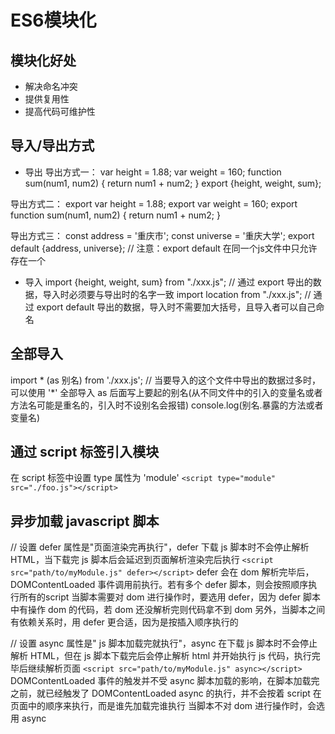 # ES6模块化

## 模块化好处

- 解决命名冲突
- 提供复用性
- 提高代码可维护性

## 导入/导出方式

- 导出
导出方式一：
var height = 1.88;
var weight = 160;
function sum(num1, num2) {
  return num1 + num2;
}
export {height, weight, sum};

导出方式二：
export var height = 1.88;
export var weight = 160;
export function sum(num1, num2) {
  return num1 + num2;
}

导出方式三：
const address = '重庆市';
const universe = '重庆大学';
export default {address, universe}; // 注意：export default 在同一个js文件中只允许存在一个

- 导入
import {height, weight, sum} from "./xxx.js"; // 通过 export 导出的数据，导入时必须要与导出时的名字一致
import location from "./xxx.js";   // 通过 export default 导出的数据，导入时不需要加大括号，且导入者可以自己命名

## 全部导入

import * (as 别名) from './xxx.js'; // 当要导入的这个文件中导出的数据过多时，可以使用 '\*' 全部导入
as 后面写上要起的别名(从不同文件中的引入的变量名或者方法名可能是重名的，引入时不设别名会报错)
console.log(别名.暴露的方法或者变量名)

## 通过 script 标签引入模块

在 script 标签中设置 type 属性为 'module'
`<script type="module" src="./foo.js"></script>`

## 异步加载 javascript 脚本

// 设置 defer 属性是"页面渲染完再执行"，defer 下载 js 脚本时不会停止解析 HTML，当下载完 js 脚本后会延迟到页面解析渲染完后执行
`<script src="path/to/myModule.js" defer></script>`
defer 会在 dom 解析完毕后，DOMContentLoaded 事件调用前执行。若有多个 defer 脚本，则会按照顺序执行所有的script
当脚本需要对 dom 进行操作时，要选用 defer，因为 defer 脚本中有操作 dom 的代码，若 dom 还没解析完则代码拿不到 dom
另外，当脚本之间有依赖关系时，用 defer 更合适，因为是按插入顺序执行的

// 设置 async 属性是" js 脚本加载完就执行"，async 在下载 js 脚本时不会停止解析 HTML，但在 js 脚本下载完后会停止解析 html 并开始执行 js 代码，执行完毕后继续解析页面
`<script src="path/to/myModule.js" async></script>`
DOMContentLoaded 事件的触发并不受 async 脚本加载的影响，在脚本加载完之前，就已经触发了 DOMContentLoaded
async 的执行，并不会按着 script 在页面中的顺序来执行，而是谁先加载完谁执行
当脚本不对 dom 进行操作时，会选用 async
